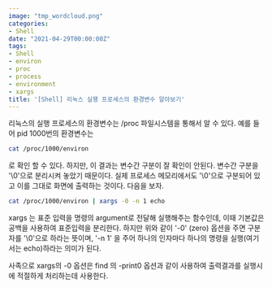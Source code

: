 ```yaml
---
image: "tmp_wordcloud.png"
categories:
- Shell
date: "2021-04-29T00:00:00Z"
tags:
- Shell
- environ
- proc
- process
- environment
- xargs
title: '[Shell] 리눅스 실행 프로세스의 환경변수 알아보기'
---
```


리눅스의 실행 프로세스의 환경변수는 /proc 파일시스템을 통해서 알 수 있다. 예를 들어 pid 1000번의 환경변수는 

```bash
cat /proc/1000/environ
```

로 확인 할 수 있다. 하지만, 이 결과는 변수간 구분이 잘 확인이 안된다. 변수간 구분을 '\0'으로 분리시켜 놓았기 때문이다. 실제 프로세스 메모리에서도 '\0'으로 구분되어 있고 이를 그대로 화면에 출력하는 것이다. 다음을 보자.

```bash
cat /proc/1000/environ | xargs -0 -n 1 echo
```

xargs 는 표준 입력을 명령의 argument로 전달해 실행해주는 함수인데, 이때 기본값은 공백을 사용하여 표준입력을 분리한다. 하지만 위와 같이 '-0' (zero) 옵션을 주면 구분자를 '\0'으로 하라는 뜻이며, '-n 1' 을 주어 하나의 인자마다 하나의 명령을 실행(여기서는 echo)하라는 의미가 된다.


사족으로 xargs의 -0 옵션은 find 의 -print0 옵션과 같이 사용하여 출력결과를 실행시에 적절하게 처리하는데 사용한다.

